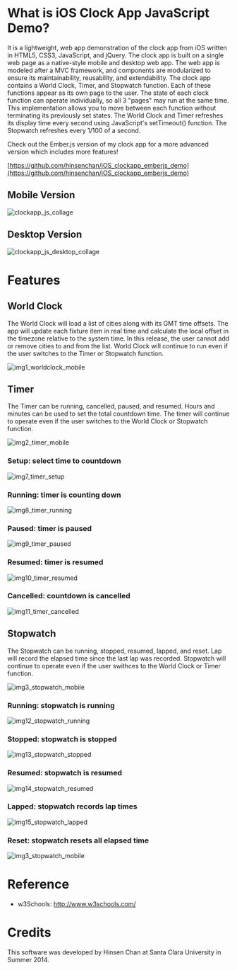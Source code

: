 # What is iOS Clock App JavaScript Demo?

It is a lightweight, web app demonstration of the clock app from iOS written in HTML5, CSS3, JavaScript, and jQuery. The clock app is built on a single web page as a native-style mobile and desktop web app. The web app is modeled after a MVC framework, and components are modularized to ensure its maintainability, reusability, and extendability. The clock app contains a World Clock, Timer, and Stopwatch function. Each of these functions appear as its own page to the user. The state of each clock function can operate individually, so all 3 "pages" may run at the same time. This implementation allows you to move between each function without terminating its previously set states. The World Clock and Timer refreshes its display time every second using JavaScript's setTimeout() function. The Stopwatch refreshes every 1/100 of a second.

Check out the Ember.js version of my clock app for a more advanced version which includes more features!

[https://github.com/hinsenchan/iOS_clockapp_emberjs_demo](https://github.com/hinsenchan/iOS_clockapp_emberjs_demo)

## Mobile Version

![clockapp_js_collage](https://github.com/hinsenchan/iOS_clockapp_js_demo/blob/master/readme/clockapp_js_collage.png)

## Desktop Version

![clockapp_js_desktop_collage](https://github.com/hinsenchan/iOS_clockapp_js_demo/blob/master/readme/clockapp_js_desktop_collage.png)

# Features

## World Clock

The World Clock will load a list of cities along with its GMT time offsets. The app will update each fixture item in real time and calculate the local offset in the timezone relative to the system time. In this release, the user cannot add or remove cities to and from the list. World Clock will continue to run even if the user switches to the Timer or Stopwatch function.

![img1_worldclock_mobile](https://github.com/hinsenchan/iOS_clockapp_js_demo/blob/master/readme/img1_worldclock_mobile.png)

## Timer

The Timer can be running, cancelled, paused, and resumed. Hours and minutes can be used to set the total countdown time. The timer will continue to operate even if the user switches to the World Clock or Stopwatch function.

![img2_timer_mobile](https://github.com/hinsenchan/iOS_clockapp_js_demo/blob/master/readme/img2_timer_mobile.png)

### Setup: select time to countdown

![img7_timer_setup](https://github.com/hinsenchan/iOS_clockapp_js_demo/blob/master/readme/img7_timer_setup.png)

### Running: timer is counting down

![img8_timer_running](https://github.com/hinsenchan/iOS_clockapp_js_demo/blob/master/readme/img8_timer_running.png)

### Paused: timer is paused

![img9_timer_paused](https://github.com/hinsenchan/iOS_clockapp_js_demo/blob/master/readme/img9_timer_paused.png)

### Resumed: timer is resumed

![img10_timer_resumed](https://github.com/hinsenchan/iOS_clockapp_js_demo/blob/master/readme/img10_timer_resumed.png)

### Cancelled: countdown is cancelled

![img11_timer_cancelled](https://github.com/hinsenchan/iOS_clockapp_js_demo/blob/master/readme/img11_timer_cancelled.png)

## Stopwatch

The Stopwatch can be running, stopped, resumed, lapped, and reset. Lap will record the elapsed time since the last lap was recorded. Stopwatch will continue to operate even if the user swithces to the World Clock or Timer function.

![img3_stopwatch_mobile](https://github.com/hinsenchan/iOS_clockapp_js_demo/blob/master/readme/img3_stopwatch_mobile.png)

### Running: stopwatch is running

![img12_stopwatch_running](https://github.com/hinsenchan/iOS_clockapp_js_demo/blob/master/readme/img12_stopwatch_running.png)

### Stopped: stopwatch is stopped

![img13_stopwatch_stopped](https://github.com/hinsenchan/iOS_clockapp_js_demo/blob/master/readme/img13_stopwatch_stopped.png)

### Resumed: stopwatch is resumed

![img14_stopwatch_resumed](https://github.com/hinsenchan/iOS_clockapp_js_demo/blob/master/readme/img14_stopwatch_resumed.png)

### Lapped: stopwatch records lap times

![img15_stopwatch_lapped](https://github.com/hinsenchan/iOS_clockapp_js_demo/blob/master/readme/img15_stopwatch_lapped.png)

### Reset: stopwatch resets all elapsed time

![img3_stopwatch_mobile](https://github.com/hinsenchan/iOS_clockapp_js_demo/blob/master/readme/img3_stopwatch_mobile.png)

# Reference

* w3Schools: http://www.w3schools.com/

# Credits

This software was developed by Hinsen Chan at Santa Clara University in Summer 2014.
